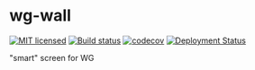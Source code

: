 # wg-wall

[![MIT licensed](https://img.shields.io/badge/license-MIT-blue.svg)](./LICENSE) 
[![Build status](https://ci.appveyor.com/api/projects/status/ph2vgkc3145yc047?svg=true)](https://ci.appveyor.com/project/famoser/wg-wall) 
[![codecov](https://codecov.io/gh/famoser/wg-wall/branch/master/graph/badge.svg)](https://codecov.io/gh/famoser/wg-wall) 
[![Deployment Status](https://famoser.visualstudio.com/wg-wall/_apis/build/status/wgwall%20-%20CI)](https://famoser.visualstudio.com/wg-wall/_build/latest?definitionId=1)  

"smart" screen for WG
